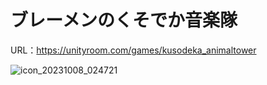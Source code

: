 # ブレーメンのくそでか音楽隊
URL：https://unityroom.com/games/kusodeka_animaltower

![icon_20231008_024721](https://github.com/user-attachments/assets/fec9d311-2358-4cd8-b109-cdfff0d44af4)
